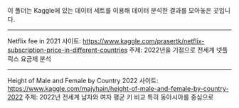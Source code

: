이 폴더는 Kaggle에 있는 데이터 세트를 이용해 데이터 분석한 결과를 모아놓은 곳입니다.

----------------
Netflix fee in 2021
사이트: https://www.kaggle.com/prasertk/netflix-subscription-price-in-different-countries
주제: 2022년을 기점으로 전세계 넷플릭스 요금제 분석

----------------
Height of Male and Female by Country 2022
사이트: https://www.kaggle.com/majyhain/height-of-male-and-female-by-country-2022
주제: 2022년 전세계 남자와 여자 평균 키 비교 특히 동아시아를 중심으로
